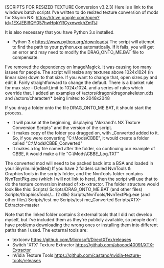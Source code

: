[SCRIPTS FOR RESIZED TEXTURE Conversion v3.2.3]
Here is a link to the windows batch scripts I've written to do resized texture conversion of mods for Skyrim NX:
https://drive.google.com/open?id=1EXJEBl6QY057hwHpkYRCyxnwckhZmTtJ

It is also necessary that you have Python 3.x installed.
- Python 3.x https://www.python.org/downloads/
The script will attempt to find the path to your python.exe automatically.  If it fails, you will get an error and may need to modify the DRAG_ONTO_ME.BAT file to compensate.

I've removed the dependency on ImageMagick.  It was causing too many issues for people.
The script will resize any textures above 1024x1024 (in linear size) down to that size.  If you want to change that, open sizes.py and edit it.  Fairly straightforward to change the default.
There is a blanket rule for max size - DefaultLimit to 1024x1024, and a series of rules which override that.
I added an examples of /actors/dragon/dragonskeleton.dds and /actors/character/* being limited to 2048x2048

If you drag a folder onto the file DRAG_ONTO_ME.BAT, it should start the process.
- It will pause at the beginning, displaying "Akkrand's NX Texture Conversion Scripts" and the version of the script.
- It makes  copy of the folder you dragged on, with _Converted added to it.  So, if you were converting "C:\Mods\CBBE", it would create a folder called "C:\Mods\CBBE_Converted"
- It makes a log file named after the folder, so continuing our example of CBBE, it would make a file "C:\Mods\CBBE_Log.TXT"

The converted mod will need to be packed back into a BSA and loaded in your Skyrim.ini(edited)
If you have 2 folders called NvnTools & GraphicsTools in the scripts folder, and the NvnTools folder contains NvnTextPkg.exe (which I will not link to here), then the script will use that to do the texture conversion instead of xtx-xtractor.
The folder structure would look like this:
Scripts/
Scripts/DRAG_ONTO_ME.BAT (and other files)
Scripts/GraphicsTools/... (2 dlls)
Scripts/NvnTools/NvnTextPkg.exe (and other files)
Scripts/test me
Scripts/test me_Converted
Scripts/XTX-Extractor-master


Note that the linked folder contains 3 external tools that I did not develop myself, but I've included them as they're publicly available, so people don't have problems downloading the wrong ones or installing them into different paths than I used.
The external tools are:
- textconv https://github.com/Microsoft/DirectXTex/releases
- Switch 'XTX' Texture Extractor https://github.com/aboood40091/XTX-Extractor
- nVidia Texture Tools https://github.com/castano/nvidia-texture-tools/releases